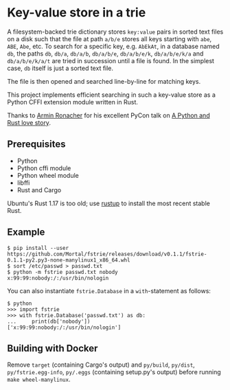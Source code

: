 Key-value store in a trie
=========================

A filesystem-backed trie dictionary stores `key:value` pairs
in sorted text files on a disk such that the file at path
`a/b/e` stores all keys starting with `abe`, `ABE`, `Abe`, etc.
To search for a specific key, e.g. `AbEkAt`, in a database named `db`, the paths
`db`, `db/a`, `db/a/b`, `db/a/b/e`, `db/a/b/e/k`, `db/a/b/e/k/a` and `db/a/b/e/k/a/t`
are tried in succession until a file is found.
In the simplest case, `db` itself is just a sorted text file.

The file is then opened and searched line-by-line for matching keys.

This project implements efficient searching in such a key-value store
as a Python CFFI extension module written in Rust.

Thanks to
[Armin Ronacher](https://github.com/mitsuhiko)
for his excellent PyCon talk on
[A Python and Rust love story](https://www.youtube.com/watch?v=zmtHaZG7pPc).

Prerequisites
-------------

* Python
* Python cffi module
* Python wheel module
* libffi
* Rust and Cargo

Ubuntu's Rust 1.17 is too old; use [rustup](https://www.rustup.rs/)
to install the most recent stable Rust.

Example
-------

```
$ pip install --user https://github.com/Mortal/fstrie/releases/download/v0.1.1/fstrie-0.1.1-py2.py3-none-manylinux1_x86_64.whl
$ sort /etc/passwd > passwd.txt
$ python -m fstrie passwd.txt nobody
x:99:99:nobody:/:/usr/bin/nologin
```

You can also instantiate `fstrie.Database` in a `with`-statement as follows:

```
$ python
>>> import fstrie
>>> with fstrie.Database('passwd.txt') as db:
...     print(db['nobody'])
['x:99:99:nobody:/:/usr/bin/nologin']
```

Building with Docker
--------------------

Remove `target` (containing Cargo's output) and `py/build`, `py/dist`,
`py/fstrie.egg-info`, `py/.eggs` (containing setup.py's output) before running
`make wheel-manylinux`.
